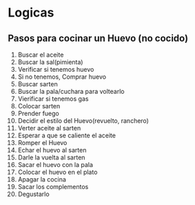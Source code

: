 # Logicas

## Pasos para cocinar un Huevo (no cocido)

 1. Buscar el aceite
 1. Buscar la sal(pimienta)
 1. Verificar si tenemos huevo
 1. Si no tenemos, Comprar huevo
 1. Buscar sarten
 1. Buscar la pala/cuchara para voltearlo 
 1. Vierificar si tenemos gas 
 1. Colocar sarten 
 1. Prender fuego
 1. Decidir el estilo del Huevo(revuelto, ranchero)
 1. Verter aceite al sarten 
 1. Esperar a que se caliente el aceite
 1. Romper el Huevo
 1. Echar el huevo al sarten 
 1. Darle la vuelta al sarten 
 1. Sacar el huevo con la pala 
 1. Colocar el huevo en el plato
 1. Apagar la cocina
 1. Sacar los complementos 
 1. Degustarlo
